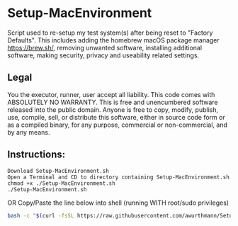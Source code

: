 # Setup-MacEnvironment

Script used to re-setup my test system(s) after being reset to "Factory Defaults". This includes adding the homebrew macOS package manager https://brew.sh/, removing unwanted software, installing additional software, making security, privacy and useability related settings.

## Legal
You the executor, runner, user accept all liability.
This code comes with ABSOLUTELY NO WARRANTY.
This is free and unencumbered software released into the public domain.
Anyone is free to copy, modify, publish, use, compile, sell, or
distribute this software, either in source code form or as a compiled
binary, for any purpose, commercial or non-commercial, and by any
means.

## Instructions:

	Download Setup-MacEnvironment.sh
	Open a Terminal and CD to directory containing Setup-MacEnvironment.sh
	chmod +x ./Setup-MacEnvironment.sh
	./Setup-MacEnvironment.sh

OR
Copy/Paste the line below into shell (running WITH root/sudo privileges)
```bash
bash -c "$(curl -fsSL https://raw.githubusercontent.com/awurthmann/Setup-MacEnvironment/main/Setup-MacEnvironment.sh)"
```
